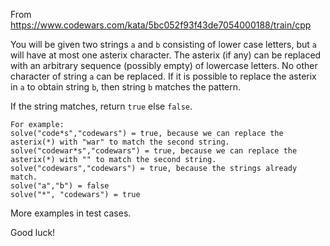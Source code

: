 From https://www.codewars.com/kata/5bc052f93f43de7054000188/train/cpp

You will be given two strings `a` and `b` consisting of lower case letters, but `a` will have
at most one asterix character. The asterix (if any) can be replaced with an arbitrary
sequence (possibly empty) of lowercase letters. No other character of string `a` can be replaced.
If it is possible to replace the asterix in `a` to obtain string `b`, then string `b` matches the pattern.

If the string matches, return `true` else `false`.

```
For example:
solve("code*s","codewars") = true, because we can replace the asterix(*) with "war" to match the second string. 
solve("codewar*s","codewars") = true, because we can replace the asterix(*) with "" to match the second string. 
solve("codewars","codewars") = true, because the strings already match.
solve("a","b") = false
solve("*", "codewars") = true
```

More examples in test cases.

Good luck!
